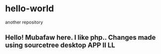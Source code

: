 # hello-world
another repository

Hello!
Mubafaw here. I like php..
Changes made using sourcetree desktop
APP II
LL
--
